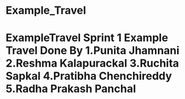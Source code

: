 # Example_Travel
# ExampleTravel Sprint 1 Example Travel Done By 1.Punita Jhamnani 2.Reshma Kalapurackal  3.Ruchita Sapkal 4.Pratibha Chenchireddy 5.Radha Prakash Panchal
